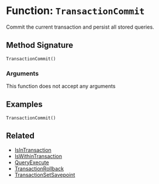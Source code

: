 [comment]: # (Note: This documentation is generated dynamically in the build process.  To modify the contents, change the javadoc on the _invoke method of the BIF class)

# Function: `TransactionCommit`

Commit the current transaction and persist all stored queries.

## Method Signature
```
TransactionCommit()
```
### Arguments
This function does not accept any arguments

## Examples

```
TransactionCommit()
```

## Related
  * [IsInTransaction](./IsInTransaction.md)
  * [IsWithinTransaction](./IsWithinTransaction.md)
  * [QueryExecute](./QueryExecute.md)
  * [TransactionRollback](./TransactionRollback.md)
  * [TransactionSetSavepoint](./TransactionSetSavepoint.md)
